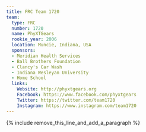 ```yaml
---
title: FRC Team 1720
team:
  type: FRC
  number: 1720
  name: PhyXTGears
  rookie_year: 2006
  location: Muncie, Indiana, USA
  sponsors:
  - Meridian Health Services
  - Ball Brothers Foundation
  - Clancy's Car Wash
  - Indiana Wesleyan University
  - Home School
  links:
    Website: http://phyxtgears.org
    Facebook: https://www.facebook.com/phyxtgears
    Twitter: https://twitter.com/team1720
    Instagram: https://www.instagram.com/team1720
---
```


{% include remove_this_line_and_add_a_paragraph %}